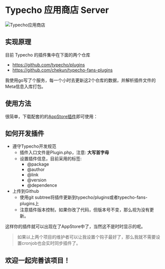 Typecho 应用商店 Server
================

![Typecho应用商店][1]

## 实现原理

目前 Typecho 的插件集中在下面的两个仓库

- https://github.com/typecho/plugins
- https://github.com/chekun/typecho-fans-plugins

我使用go写了个服务，每一个小时去更新这2个仓库的数据，并解析插件文件的Meta信息入库打包。

## 使用方法

很简单，下载配套的的[AppStore插件][2]即可使用：


## 如何开发插件

- 遵守Typecho开发规范
    - 插件入口文件是Plugin.php，注意: **大写首字母**
    - 设置插件信息，目前采用的标签:
        * @package 
        * @author
        * @link
        * @version
        * @dependence
- 上传到Github
    - 使用git subtree将插件更新到typecho/plugins或者typecho-fans-plugins上
    - 注意插件版本控制，如果你改了代码，但版本号不变，那么视为没有更新。

这样你的插件就可以出现在了AppStore中了，当然这不是时时显示的呢。

> 如果以上两个项目的维护者可以让我设置个钩子最好了，那么我就不需要设置cronjob也会实时同步插件了。

## 欢迎一起完善该项目！

  [1]: http://chekun-blog.qiniudn.com/typecho-app-store-splash.png
  [2]: https://github.com/typecho-app-store/AppStore
